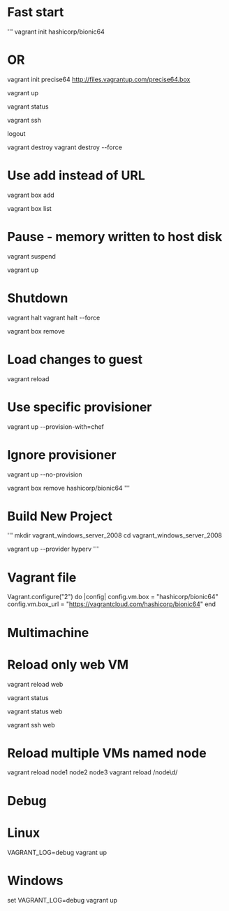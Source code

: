 # Fast start

'''
vagrant init hashicorp/bionic64
# OR
vagrant init precise64 http://files.vagrantup.com/precise64.box

vagrant up

vagrant status

vagrant ssh

logout

vagrant destroy
vagrant destroy --force

# Use add instead of URL
vagrant box add

vagrant box list

# Pause - memory written to host disk
vagrant suspend

vagrant up

# Shutdown
vagrant halt
vagrant halt --force 

vagrant box remove

# Load changes to guest
vagrant reload

# Use specific provisioner
vagrant up --provision-with=chef
# Ignore provisioner
vagrant up --no-provision

vagrant box remove hashicorp/bionic64
'''

# Build New Project

'''
mkdir vagrant_windows_server_2008
cd vagrant_windows_server_2008

vagrant up --provider hyperv
'''


# Vagrant file

Vagrant.configure("2") do |config|
  config.vm.box = "hashicorp/bionic64"
  config.vm.box_url = "https://vagrantcloud.com/hashicorp/bionic64"
end

# Multimachine
# Reload only web VM
vagrant reload web

vagrant status

vagrant status web

vagrant ssh web

# Reload multiple VMs named node
vagrant reload node1 node2 node3
vagrant reload /node\d/

# Debug
# Linux
VAGRANT_LOG=debug vagrant up

# Windows
set VAGRANT_LOG=debug
vagrant up
